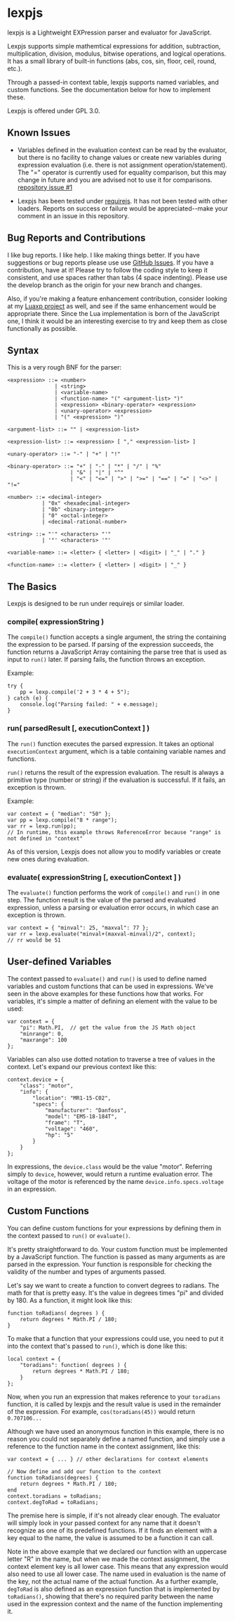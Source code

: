 # lexpjs
lexpjs is a Lightweight EXPression parser and evaluator for JavaScript.

Lexpjs supports simple mathemtical expressions for addition, subtraction, multiplication,
division, modulus, bitwise operations, and logical operations. It has a small library of
built-in functions (abs, cos, sin, floor, ceil, round, etc.).

Through a passed-in context table, lexpjs supports named variables, and custom functions.
See the documentation below for how to implement these.

Lexpjs is offered under GPL 3.0.

## Known Issues ##

* Variables defined in the evaluation context can be read by the evaluator, but there is no facility to change
values or create new variables during expression evaluation (i.e. there is not assignment operation/statement).
The "=" operator is currently used for equality comparison, but this may change in future and you are advised 
not to use it for comparisons. [repository issue #1](https://github.com/toggledbits/lexpjs/issues/1)

* Lexpjs has been tested under [requirejs](https://github.com/requirejs/requirejs). It has not been tested with other
loaders. Reports on success or failure would be appreciated--make your comment in an issue in this repository.

## Bug Reports and Contributions ##

I like bug reports. I like help. I like making things better. If you have suggestions or bug reports
please use use [GitHub Issues](https://github.com/toggledbits/lexpjs/issues). If you have a
contribution, have at it! Please try to follow the coding style to keep it consistent, and use spaces
rather than tabs (4 space indenting). Please use the develop branch as the origin for your new branch
and changes.

Also, if you're making a feature enhancement contribution, consider looking at my [Luaxp project](https://github.com/toggledbits/luaxp) as well,
and see if the same enhancement would be appropriate there. Since the Lua implementation is born of the
JavaScript one, I think it would be an interesting exercise to try and keep them as close functionally
as possible.

## Syntax ##

This is a very rough BNF for the parser:

```
<expression> ::= <number>
               | <string>
               | <variable-name>
               | <function-name> "(" <argument-list> ")"
               | <expression> <binary-operator> <expression>
               | <unary-operator> <expression>
               | "(" <expression> ")"
               
<argument-list> ::= "" | <expression-list>
                  
<expression-list> ::= <expression> [ "," <expression-list> ]

<unary-operator> ::= "-" | "+" | "!"

<binary-operator> ::= "+" | "-" | "*" | "/" | "%"
                    | "&" | "|" | "^"
                    | "<" | "<=" | ">" | ">=" | "==" | "=" | "<>" | "!="

<number> ::= <decimal-integer>
           | "0x" <hexadecimal-integer>
           | "0b" <binary-integer>
           | "0" <octal-integer>
           | <decimal-rational-number>
         
<string> ::= "'" <characters> "'"
           | '"' <characters> '"'
           
<variable-name> ::= <letter> { <letter> | <digit> | "_" | "." }

<function-name> ::= <letter> { <letter> | <digit> | "_" }
```

## The Basics ##

Lexpjs is designed to be run under requirejs or similar loader.

### compile( expressionString ) ###

The `compile()` function accepts a single argument, the string the containing the expression to be parsed.
If parsing of the expression succeeds, the function returns a JavaScript Array containing the parse tree 
that is used as input to `run()` later. If parsing fails, the function throws an exception.

Example: 

```
try {
    pp = lexp.compile('2 + 3 * 4 + 5");
} catch (e) {
    console.log("Parsing failed: " + e.message);
}
```

### run( parsedResult [, executionContext ] ) ###

The `run()` function executes the parsed expression. It takes an optional `executionContext` argument, which 
is a table containing variable names and functions.

`run()` returns the result of the expression evaluation. The result is always a primitive type (number or string)
if the evaluation is successful. If it fails, an exception is thrown.

Example:

```
var context = { "median": "50" };
var pp = lexp.compile("8 * range");
var rr = lexp.run(pp); 
// In runtime, this example throws ReferenceError because "range" is not defined in "context"
```

As of this version, Lexpjs does not allow you to modify variables or create new ones during evaluation.

### evaluate( expressionString [, executionContext ] ) ###

The `evaluate()` function performs the work of `compile()` and `run()` in one step. The function result
is the value of the parsed and evaluated expression, unless a parsing or evaluation error occurs, in which
case an exception is thrown.

```
var context = { "minval": 25, "maxval": 77 };
var rr = lexp.evaluate("minval+(maxval-minval)/2", context);
// rr would be 51
```

## User-defined Variables ##

The context passed to `evaluate()` and `run()` is used to define named variables and custom functions
that can be used in expressions. We've seen in the above examples for these functions how that works.
For variables, it's simple a matter of defining an element with the value to be used:

```
var context = {
    "pi": Math.PI,  // get the value from the JS Math object
    "minrange": 0,
    "maxrange": 100
};
```

Variables can also use dotted notation to traverse a tree of values in the context. Let's expand our previous
context like this:

```
context.device = {
    "class": "motor",
    "info": {
        "location": "MR1-15-C02",
        "specs": {
            "manufacturer": "Danfoss",
            "model": "EM5-18-184T",
            "frame": "T",
            "voltage": "460",
            "hp": "5"
        }
    }
};
```

In expressions, the `device.class` would be the value "motor". Referring simply to `device`, however, would return a runtime
evaluation error. The voltage of the motor is referenced by the name `device.info.specs.voltage` in an expression.

## Custom Functions ##

You can define custom functions for your expressions by defining them in the context passed to `run()` or
`evaluate()`. 

It's pretty straightforward to do. Your custom function must be implemented by a JavaScript function. The function is passed
as many arguments as are parsed in the expression. Your function is responsible for checking the validity of the number and 
types of arguments passed.

Let's say we want to create a function to convert degrees to radians. The math for that is pretty easy.
It's the value in degrees times "pi" and divided by 180. As a function, it might look like this:

```
function toRadians( degrees ) {
    return degrees * Math.PI / 180;
}
```

To make that a function that your expressions could use, you need to put it into the context that's passed
to `run()`, which is done like this:

```
local context = {
    "toradians": function( degrees ) {
        return degrees * Math.PI / 180;
    }
};
```

Now, when you run an expression that makes reference to your `toradians` function, it is called by lexpjs and the
result value is used in the remainder of the expression. For example, `cos(toradians(45))` would return `0.707106...`

Although we have used an anonymous function in this example, there is no reason you could not separately
define a named function, and simply use a reference to the function name in the context assignment, like
this:

```
var context = { ... } // other declarations for context elements

// Now define and add our function to the context
function toRadians(degrees) {
    return degrees * Math.PI / 180;
end
context.toradians = toRadians;
context.degToRad = toRadians;
```

The premise here is simple, if it's not already clear enough. The evaluator will simply look in your passed
context for any name that it doesn't recognize as one of its predefined functions. 
If it finds an element with a key equal to the name, the value is assumed to be a function it can call.

Note in the above example that we declared our function with an uppercase letter "R" in the name,
but when we made the context assignment, the context element key is all lower case. This means that 
any expression would also need to use all lower case. The name used in evaluation is the name of the key,
not the actual name of the actual function. 
As a further example, `degToRad` is also defined
as an expression function that is implemented by `toRadians()`, showing that there's no required parity between
the name used in the expression context and the name of the function implementing it.
